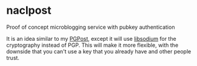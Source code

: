 # naclpost

Proof of concept microblogging service with pubkey authentication

It is an idea similar to my [PGPost](https://github.com/Tijndagamer/PGPost), except it
will use [libsodium](https://github.com/jedisct1/libsodium) for the cryptography instead
of PGP. This will make it more flexible, with the downside that you can't use a key that
you already have and other people trust.
